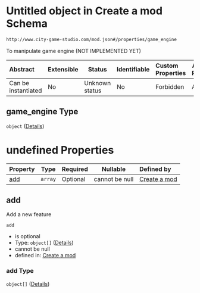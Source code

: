 # Untitled object in Create a mod Schema

```txt
http://www.city-game-studio.com/mod.json#/properties/game_engine
```

To manipulate game engine (NOT IMPLEMENTED YET)


| Abstract            | Extensible | Status         | Identifiable | Custom Properties | Additional Properties | Access Restrictions | Defined In                                                                 |
| :------------------ | ---------- | -------------- | ------------ | :---------------- | --------------------- | ------------------- | -------------------------------------------------------------------------- |
| Can be instantiated | No         | Unknown status | No           | Forbidden         | Allowed               | none                | [generic.schema.json\*](../out/generic.schema.json "open original schema") |

## game_engine Type

`object` ([Details](generic-properties-game_engine.md))

# undefined Properties

| Property    | Type    | Required | Nullable       | Defined by                                                                                                                                              |
| :---------- | ------- | -------- | -------------- | :------------------------------------------------------------------------------------------------------------------------------------------------------ |
| [add](#add) | `array` | Optional | cannot be null | [Create a mod](generic-properties-game_engine-properties-add.md "http&#x3A;//www.city-game-studio.com/mod.json#/properties/game_engine/properties/add") |

## add

Add a new feature


`add`

-   is optional
-   Type: `object[]` ([Details](generic-properties-game_engine-properties-add-items.md))
-   cannot be null
-   defined in: [Create a mod](generic-properties-game_engine-properties-add.md "http&#x3A;//www.city-game-studio.com/mod.json#/properties/game_engine/properties/add")

### add Type

`object[]` ([Details](generic-properties-game_engine-properties-add-items.md))
